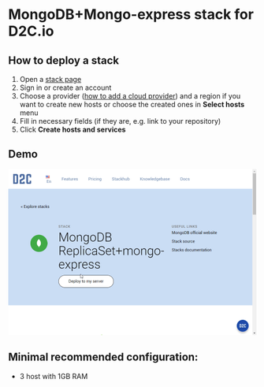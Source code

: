 # MongoDB+Mongo-express stack for D2C.io

## How to deploy a stack

1. Open a [stack page](https://panel.d2c.io/?import=https://github.com/d2cio/mongodb-replicaset-stack/archive/master.zip)
2. Sign in or create an account
3. Choose a provider ([how to add a cloud provider](https://docs.d2c.io/getting-started/cloud-providers/)) and a region if you want to create new hosts or choose the created ones in **Select hosts** menu
3. Fill in necessary fields (if they are, e.g. link to your repository)
4. Click **Create hosts and services**

## Demo

![How to deploy a stack](https://github.com/mastappl/images/blob/master/mongo_replica.gif)

## Minimal recommended configuration:

- 3 host with 1GB RAM
